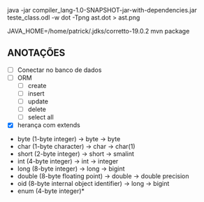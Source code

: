 java -jar compiler_lang-1.0-SNAPSHOT-jar-with-dependencies.jar teste_class.odl -w
dot -Tpng ast.dot > ast.png

JAVA_HOME=/home/patrick/.jdks/corretto-19.0.2 mvn package


## ANOTAÇÕES
- [ ] Conectar no banco de dados
-[ ] ORM
  - [ ] create
  - [ ] insert
  - [ ] update
  - [ ] delete
  - [ ] select all
-[x] herança com extends

- byte	(1-byte integer) -> byte -> byte
- char	(1-byte character) -> char -> char(1)
- short	(2-byte integer) -> short -> smalint
- int	(4-byte integer) -> int -> integer
- long	(8-byte integer) -> long -> bigint
- double	(8-byte floating point) -> double -> double precision
- oid	(8-byte internal object identifier) -> long -> bigint
- enum	(4-byte integer)*

